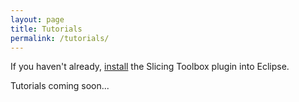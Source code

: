 ```yaml
---
layout: page
title: Tutorials
permalink: /tutorials/
---
```


If you haven't already, [install](/SID/install) the Slicing Toolbox plugin into Eclipse.

Tutorials coming soon...